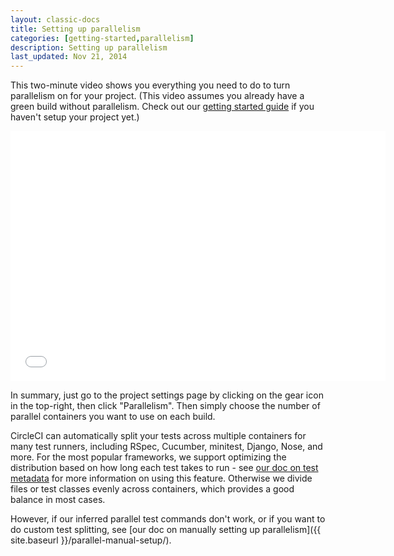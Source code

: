 ```yaml
---
layout: classic-docs
title: Setting up parallelism
categories: [getting-started,parallelism]
description: Setting up parallelism
last_updated: Nov 21, 2014
---
```


This two-minute video shows you everything you need to do to turn parallelism on for
your project. (This video assumes you already have a green build without parallelism.
Check out our [getting started guide](/docs/getting-started/) if you haven't setup your
project yet.)

<div class="embed-responsive embed-responsive-16by9">
  <iframe class="embed-responsive-item" src='//www.youtube.com/embed/rcUNKT5xd4Q?rel=0' width='600' height='400' frameborder='0' allowfullscreen></iframe>
</div>

In summary, just go to the project settings page by clicking on the gear icon in the top-right, then click "Parallelism". Then simply choose the number of parallel containers you want to use on each build.

CircleCI can automatically split your tests across multiple containers for many test
runners, including RSpec, Cucumber, minitest, Django, Nose, and more.  For the most popular frameworks, we support optimizing the distribution based on how long each test takes to run - see [our doc on test metadata](/docs/test-metadata/) for more information on using this feature.  Otherwise we divide files or test classes evenly across containers, which provides a good balance in most cases.

However, if our
inferred parallel test commands don't work, or if you want to do custom test splitting,
see [our doc on manually setting up parallelism]({{ site.baseurl }}/parallel-manual-setup/).
